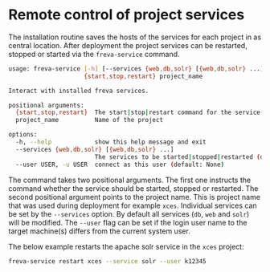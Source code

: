 # Remote control of project services
The installation routine saves the hosts of the services for each project in
as central location. After deployment the project services can be restarted,
stopped or started via the `freva-service` command.

```bash
usage: freva-service [-h] [--services {web,db,solr} [{web,db,solr} ...]] [--user USER]
                     {start,stop,restart} project_name

Interact with installed freva services.

positional arguments:
  {start,stop,restart}  The start|stop|restart command for the service
  project_name          Name of the project

options:
  -h, --help            show this help message and exit
  --services {web,db,solr} [{web,db,solr} ...]
                        The services to be started|stopped|restarted (default: ['solr', 'db', 'web'])
  --user USER, -u USER  connect as this user (default: None)
```

The command takes two positional arguments. The first one instructs the
command whether the service should be started, stopped or restarted.
The second positional argument points to the project name. This is project name
that was used during deployment for example `xces`. Individual services
can be set by the `--services` option. By default all services (`db`, `web` and `solr`)
will be modified. The `--user` flag can be set if the login user name to the
target machine(s) differs from the current system user.

The below example restarts the apache solr service in the `xces` project:

```bash
freva-service restart xces --service solr --user k12345
```

